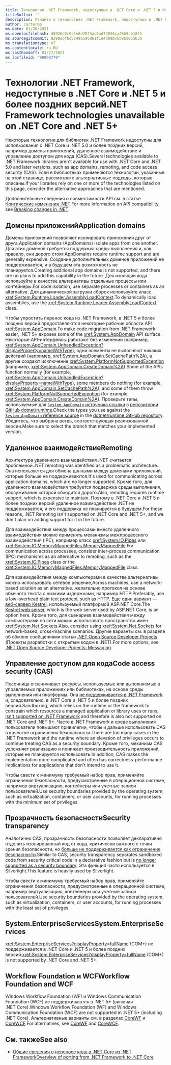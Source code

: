 ```yaml
---
title: Технологии .NET Framework, недоступные в .NET Core и .NET 5 и более поздних версий
titleSuffix: ''
description: Узнайте о технологиях .NET Framework, недоступных в .NET Core и .NET 5.0 и более поздних версий.
author: cartermp
ms.date: 01/26/2021
ms.openlocfilehash: d5926d2c0cfe6d2073ac6ad74046ca48b9cb18f1
ms.sourcegitcommit: 8299abfbd5c49b596d61f1e4d09bc6b8ba055b36
ms.translationtype: HT
ms.contentlocale: ru-RU
ms.lasthandoff: 01/27/2021
ms.locfileid: "98898779"
---
```

# <a name="net-framework-technologies-unavailable-on-net-core-and-net-5"></a><span data-ttu-id="5a2ff-103">Технологии .NET Framework, недоступные в .NET Core и .NET 5 и более поздних версий</span><span class="sxs-lookup"><span data-stu-id="5a2ff-103">.NET Framework technologies unavailable on .NET Core and .NET 5+</span></span>

<span data-ttu-id="5a2ff-104">Некоторые технологии для библиотек .NET Framework недоступны для использования с .NET Core и .NET 5.0 и более поздних версий, например домены приложений, удаленное взаимодействие и управление доступом для кода (CAS).</span><span class="sxs-lookup"><span data-stu-id="5a2ff-104">Several technologies available to .NET Framework libraries aren't available for use with .NET Core and .NET 5.0 and later versions, such as app domains, remoting, and code access security (CAS).</span></span> <span data-ttu-id="5a2ff-105">Если в библиотеках применяются технологии, указанные на этой странице, рассмотрите альтернативные подходы, которые описаны.</span><span class="sxs-lookup"><span data-stu-id="5a2ff-105">If your libraries rely on one or more of the technologies listed on this page, consider the alternative approaches that are mentioned.</span></span>

<span data-ttu-id="5a2ff-106">Дополнительные сведения о совместимости API см. в статье [Критические изменения .NET](../compatibility/breaking-changes.md).</span><span class="sxs-lookup"><span data-stu-id="5a2ff-106">For more information on API compatibility, see [Breaking changes in .NET](../compatibility/breaking-changes.md).</span></span>

## <a name="application-domains"></a><span data-ttu-id="5a2ff-107">Домены приложений</span><span class="sxs-lookup"><span data-stu-id="5a2ff-107">Application domains</span></span>

<span data-ttu-id="5a2ff-108">Домены приложений позволяют изолировать приложения друг от друга.</span><span class="sxs-lookup"><span data-stu-id="5a2ff-108">Application domains (AppDomains) isolate apps from one another.</span></span> <span data-ttu-id="5a2ff-109">Для этих доменов требуется поддержка среды выполнения и, как правило, они дорого стоят.</span><span class="sxs-lookup"><span data-stu-id="5a2ff-109">AppDomains require runtime support and are generally expensive.</span></span> <span data-ttu-id="5a2ff-110">Создание дополнительных доменов приложений не поддерживается, и в будущем эта возможность не планируется.</span><span class="sxs-lookup"><span data-stu-id="5a2ff-110">Creating additional app domains is not supported, and there are no plans to add this capability in the future.</span></span> <span data-ttu-id="5a2ff-111">Для изоляции кода используйте в качестве альтернативы отдельные процессы или контейнеры.</span><span class="sxs-lookup"><span data-stu-id="5a2ff-111">For code isolation, use separate processes or containers as an alternative.</span></span> <span data-ttu-id="5a2ff-112">Для динамической загрузки сборок используйте класс <xref:System.Runtime.Loader.AssemblyLoadContext>.</span><span class="sxs-lookup"><span data-stu-id="5a2ff-112">To dynamically load assemblies, use the <xref:System.Runtime.Loader.AssemblyLoadContext> class.</span></span>

<span data-ttu-id="5a2ff-113">Чтобы упростить перенос кода из .NET Framework, в .NET 5 и более поздних версий предоставляются некоторые рабочие области API <xref:System.AppDomain>.</span><span class="sxs-lookup"><span data-stu-id="5a2ff-113">To make code migration from .NET Framework easier, .NET 5+ exposes some of the <xref:System.AppDomain> API surface.</span></span> <span data-ttu-id="5a2ff-114">Некоторые API-интерфейсы работают без изменений (например, <xref:System.AppDomain.UnhandledException?displayProperty=nameWithType>), одни элементы не выполняют никаких действий (например, <xref:System.AppDomain.SetCachePath%2A>), а другие создают исключение <xref:System.PlatformNotSupportedException> (например, <xref:System.AppDomain.CreateDomain%2A>).</span><span class="sxs-lookup"><span data-stu-id="5a2ff-114">Some of the APIs function normally (for example, <xref:System.AppDomain.UnhandledException?displayProperty=nameWithType>), some members do nothing (for example, <xref:System.AppDomain.SetCachePath%2A>), and some of them throw <xref:System.PlatformNotSupportedException> (for example, <xref:System.AppDomain.CreateDomain%2A>).</span></span> <span data-ttu-id="5a2ff-115">Проверьте типы, используемые для [`System.AppDomain` источника ссылки](https://github.com/dotnet/runtime/blob/master/src/libraries/System.Private.CoreLib/src/System/AppDomain.cs) в [репозитории GitHub dotnet/runtime](https://github.com/dotnet/runtime).</span><span class="sxs-lookup"><span data-stu-id="5a2ff-115">Check the types you use against the [`System.AppDomain` reference source](https://github.com/dotnet/runtime/blob/master/src/libraries/System.Private.CoreLib/src/System/AppDomain.cs) in the [dotnet/runtime GitHub repository](https://github.com/dotnet/runtime).</span></span> <span data-ttu-id="5a2ff-116">Убедитесь, что выбрана ветвь, соответствующая реализованной версии.</span><span class="sxs-lookup"><span data-stu-id="5a2ff-116">Make sure to select the branch that matches your implemented version.</span></span>

## <a name="remoting"></a><span data-ttu-id="5a2ff-117">Удаленное взаимодействие</span><span class="sxs-lookup"><span data-stu-id="5a2ff-117">Remoting</span></span>

<span data-ttu-id="5a2ff-118">Архитектура удаленного взаимодействия .NET считается проблемной.</span><span class="sxs-lookup"><span data-stu-id="5a2ff-118">.NET remoting was identified as a problematic architecture.</span></span> <span data-ttu-id="5a2ff-119">Она используется для обмена данными между доменами приложений, которые больше не поддерживаются.</span><span class="sxs-lookup"><span data-stu-id="5a2ff-119">It's used for communicating across application domains, which are no longer supported.</span></span> <span data-ttu-id="5a2ff-120">Кроме того, для удаленного взаимодействия требуется поддержка среды выполнения, обслуживание которой обходится дорого.</span><span class="sxs-lookup"><span data-stu-id="5a2ff-120">Also, remoting requires runtime support, which is expensive to maintain.</span></span> <span data-ttu-id="5a2ff-121">Поэтому в .NET Core и .NET 5 и более поздних версий удаленное взаимодействие .NET не поддерживается, и его поддержка не планируется в будущем.</span><span class="sxs-lookup"><span data-stu-id="5a2ff-121">For these reasons, .NET Remoting isn't supported on .NET Core and .NET 5+, and we don't plan on adding support for it in the future.</span></span>

<span data-ttu-id="5a2ff-122">Для взаимодействия между процессами вместо удаленного взаимодействия можно применять механизмы межпроцессного взаимодействия (IPC), например класс <xref:System.IO.Pipes> или <xref:System.IO.MemoryMappedFiles.MemoryMappedFile>.</span><span class="sxs-lookup"><span data-stu-id="5a2ff-122">For communication across processes, consider inter-process communication (IPC) mechanisms as an alternative to remoting, such as the <xref:System.IO.Pipes> class or the <xref:System.IO.MemoryMappedFiles.MemoryMappedFile> class.</span></span>

<span data-ttu-id="5a2ff-123">Для взаимодействия между компьютерами в качестве альтернативы можно использовать сетевое решение,</span><span class="sxs-lookup"><span data-stu-id="5a2ff-123">Across machines, use a network-based solution as an alternative.</span></span> <span data-ttu-id="5a2ff-124">желательно протокол на основе обычного текста с низкими издержками, например HTTP.</span><span class="sxs-lookup"><span data-stu-id="5a2ff-124">Preferably, use a low-overhead plain text protocol, such as HTTP.</span></span> <span data-ttu-id="5a2ff-125">Еще один вариант — [веб-сервер Kestrel](/aspnet/core/fundamentals/servers/kestrel), используемый платформой ASP.NET Core.</span><span class="sxs-lookup"><span data-stu-id="5a2ff-125">The [Kestrel web server](/aspnet/core/fundamentals/servers/kestrel), which is the web server used by ASP.NET Core, is an option here.</span></span> <span data-ttu-id="5a2ff-126">Кроме того, для сценариев взаимодействия между компьютерами по сети можно использовать пространство имен <xref:System.Net.Sockets>.</span><span class="sxs-lookup"><span data-stu-id="5a2ff-126">Also, consider using <xref:System.Net.Sockets> for network-based, cross-machine scenarios.</span></span> <span data-ttu-id="5a2ff-127">Другие варианты см. в разделе об обмене сообщениями статьи [.NET Open Source Developer Projects ](https://github.com/Microsoft/dotnet/blob/master/dotnet-developer-projects.md#messaging) (Проекты разработки с открытым кодом в .NET).</span><span class="sxs-lookup"><span data-stu-id="5a2ff-127">For more options, see [.NET Open Source Developer Projects: Messaging](https://github.com/Microsoft/dotnet/blob/master/dotnet-developer-projects.md#messaging).</span></span>

## <a name="code-access-security-cas"></a><span data-ttu-id="5a2ff-128">Управление доступом для кода</span><span class="sxs-lookup"><span data-stu-id="5a2ff-128">Code access security (CAS)</span></span>

<span data-ttu-id="5a2ff-129">Песочница ограничивает ресурсы, используемые или выполняемые в управляемых приложениях или библиотеках, на основе среды выполнения или платформы. Она [не поддерживается в .NET Framework](../../framework/misc/code-access-security.md) и, следовательно, в .NET Core и .NET 5 и более поздних версий.</span><span class="sxs-lookup"><span data-stu-id="5a2ff-129">Sandboxing, which relies on the runtime or the framework to constrain which resources a managed application or library uses or runs, [isn't supported on .NET Framework](../../framework/misc/code-access-security.md) and therefore is also not supported on .NET Core and .NET 5+.</span></span> <span data-ttu-id="5a2ff-130">Часто в .NET Framework и среде выполнения пользователи повышают привилегии, чтобы и дальше использовать CAS в качестве ограничения безопасности.</span><span class="sxs-lookup"><span data-stu-id="5a2ff-130">There are too many cases in the .NET Framework and the runtime where an elevation of privileges occurs to continue treating CAS as a security boundary.</span></span> <span data-ttu-id="5a2ff-131">Кроме того, механизм CAS усложняет реализацию и понижает производительность приложений, которые не планируется использовать.</span><span class="sxs-lookup"><span data-stu-id="5a2ff-131">In addition, CAS makes the implementation more complicated and often has correctness-performance implications for applications that don't intend to use it.</span></span>

<span data-ttu-id="5a2ff-132">Чтобы свести к минимуму требуемый набор прав, применяйте ограничения безопасности, предусмотренные в операционной системе, например виртуализацию, контейнеры или учетные записи пользователей.</span><span class="sxs-lookup"><span data-stu-id="5a2ff-132">Use security boundaries provided by the operating system, such as virtualization, containers, or user accounts, for running processes with the minimum set of privileges.</span></span>

## <a name="security-transparency"></a><span data-ttu-id="5a2ff-133">Прозрачность безопасности</span><span class="sxs-lookup"><span data-stu-id="5a2ff-133">Security transparency</span></span>

<span data-ttu-id="5a2ff-134">Аналогично CAS, прозрачность безопасности позволяет декларативно отделить изолированный код от кода, критически важного с точки зрения безопасности, но [больше не поддерживается как ограничение безопасности](../../framework/misc/security-transparent-code.md).</span><span class="sxs-lookup"><span data-stu-id="5a2ff-134">Similar to CAS, security transparency separates sandboxed code from security critical code in a declarative fashion but is [no longer supported as a security boundary](../../framework/misc/security-transparent-code.md).</span></span> <span data-ttu-id="5a2ff-135">Эта функция часто используется в Silverlight.</span><span class="sxs-lookup"><span data-stu-id="5a2ff-135">This feature is heavily used by Silverlight.</span></span>

<span data-ttu-id="5a2ff-136">Чтобы свести к минимуму требуемый набор прав, применяйте ограничения безопасности, предусмотренные в операционной системе, например виртуализацию, контейнеры или учетные записи пользователей.</span><span class="sxs-lookup"><span data-stu-id="5a2ff-136">Use security boundaries provided by the operating system, such as virtualization, containers, or user accounts, for running processes with the least set of privileges.</span></span>

## <a name="systementerpriseservices"></a><span data-ttu-id="5a2ff-137">System.EnterpriseServices</span><span class="sxs-lookup"><span data-stu-id="5a2ff-137">System.EnterpriseServices</span></span>

<span data-ttu-id="5a2ff-138"><xref:System.EnterpriseServices?displayProperty=fullName> (COM+) не поддерживается в .NET Core и .NET 5 и более поздних версий.</span><span class="sxs-lookup"><span data-stu-id="5a2ff-138"><xref:System.EnterpriseServices?displayProperty=fullName> (COM+) is not supported by .NET Core and .NET 5+.</span></span>

## <a name="workflow-foundation-and-wcf"></a><span data-ttu-id="5a2ff-139">Workflow Foundation и WCF</span><span class="sxs-lookup"><span data-stu-id="5a2ff-139">Workflow Foundation and WCF</span></span>

<span data-ttu-id="5a2ff-140">Windows Workflow Foundation (WF) и Windows Communication Foundation (WCF) не поддерживаются в .NET 5+ (включая .NET Core).</span><span class="sxs-lookup"><span data-stu-id="5a2ff-140">Windows Workflow Foundation (WF) and Windows Communication Foundation (WCF) are not supported in .NET 5+ (including .NET Core).</span></span> <span data-ttu-id="5a2ff-141">Альтернативные варианты см. в разделах [CoreWF](https://github.com/UiPath/corewf) и [CoreWCF](https://github.com/CoreWCF/CoreWCF).</span><span class="sxs-lookup"><span data-stu-id="5a2ff-141">For alternatives, see [CoreWF](https://github.com/UiPath/corewf) and [CoreWCF](https://github.com/CoreWCF/CoreWCF).</span></span>

## <a name="see-also"></a><span data-ttu-id="5a2ff-142">См. также</span><span class="sxs-lookup"><span data-stu-id="5a2ff-142">See also</span></span>

- [<span data-ttu-id="5a2ff-143">Общие сведения о переносе кода в .NET Core из .NET Framework</span><span class="sxs-lookup"><span data-stu-id="5a2ff-143">Overview of porting from .NET Framework to .NET Core</span></span>](index.md)
